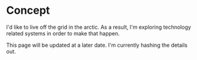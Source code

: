 <!-- TITLE: Arctic Tiny House -->
<!-- SUBTITLE: A quick summary of Arctic Tiny House -->

# Concept
I'd like to live off the grid in the arctic. As a result, I'm exploring technology related systems in order to make that happen.

This page will be updated at a later date. I'm currently hashing the details out.